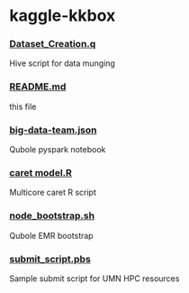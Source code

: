 # kaggle-kkbox


### [Dataset_Creation.q](https://github.com/andrewtsaimn/kaggle-kkbox/blob/master/Dataset_Creation.q) 
Hive script for data munging

### [README.md](https://github.com/andrewtsaimn/kaggle-kkbox/blob/master/README.md)	
this file

### [big-data-team.json](https://github.com/andrewtsaimn/kaggle-kkbox/blob/master/big-data-team.json)	
Qubole pyspark notebook

### [caret model.R](https://github.com/andrewtsaimn/kaggle-kkbox/blob/master/caret_model.R)
Multicore caret R script

### [node_bootstrap.sh](https://github.com/andrewtsaimn/kaggle-kkbox/blob/master/node_bootstrap.sh)
Qubole EMR bootstrap

### [submit_script.pbs](https://github.com/andrewtsaimn/kaggle-kkbox/blob/master/submit_script.pbs)
Sample submit script for UMN HPC resources
